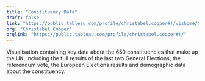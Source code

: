 ```yaml
---
title: "Constituency Data"
draft: false
link: "https://public.tableau.com/profile/christabel.cooper#!/vizhome/GE2019Constituencydata/START"
org: "Christabel Cooper"
orglink: "https://public.tableau.com/profile/christabel.cooper#!/"
---
```


Visualisation containing key data about the 650 constituencies that make up the UK, including the full results of the last two General Elections, the referendum vote, the European Elections results and demographic data about the constituency.

<!--more-->
